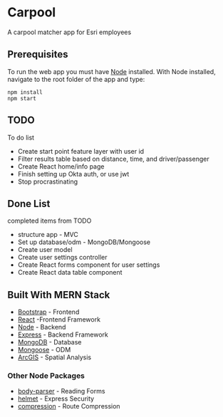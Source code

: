# Carpool

A carpool matcher app for Esri employees

## Prerequisites

To run the web app you must have [Node](https://nodejs.org/en/) installed. With Node installed, navigate to the root folder of the app and type:

```
npm install
npm start
```


## TODO
To do list
* Create start point feature layer with user id
* Filter results table based on distance, time, and driver/passenger
* Create React home/info page
* Finish setting up Okta auth, or use jwt
* Stop procrastinating

## Done List
completed items from TODO
* structure app - MVC
* Set up database/odm - MongoDB/Mongoose
* Create user model
* Create user settings controller
* Create React forms component for user settings
* Create React data table component

## Built With MERN Stack
* [Bootstrap](https://getbootstrap.com/) - Frontend
* [React](https://reactjs.org/) -Frontend Framework
* [Node](https://nodejs.org/en/) - Backend
* [Express](https://expressjs.com/) - Backend Framework
* [MongoDB](https://www.mongodb.com/) - Database
* [Mongoose](https://mongoosejs.com/) - ODM
* [ArcGIS](https://developers.arcgis.com/javascript/) - Spatial Analysis

### Other Node Packages
* [body-parser](https://www.npmjs.com/package/body-parser) - Reading Forms
* [helmet](https://helmetjs.github.io/) - Express Security
* [compression](https://www.npmjs.com/package/compression) - Route Compression
